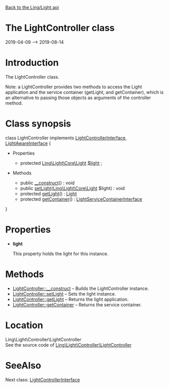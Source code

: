 [Back to the Ling/Light api](https://github.com/lingtalfi/Light/blob/master/doc/api/Ling/Light.md)



The LightController class
================
2019-04-09 --> 2019-08-14






Introduction
============

The LightController class.

Note: a LightController provides two methods to access the Light application
and the service container (getLight, and getContainer),
which is an alternative to passing those objects as arguments of the controller method.



Class synopsis
==============


class <span class="pl-k">LightController</span> implements [LightControllerInterface](https://github.com/lingtalfi/Light/blob/master/doc/api/Ling/Light/Controller/LightControllerInterface.md), [LightAwareInterface](https://github.com/lingtalfi/Light/blob/master/doc/api/Ling/Light/Core/LightAwareInterface.md) {

- Properties
    - protected [Ling\Light\Core\Light](https://github.com/lingtalfi/Light/blob/master/doc/api/Ling/Light/Core/Light.md) [$light](#property-light) ;

- Methods
    - public [__construct](https://github.com/lingtalfi/Light/blob/master/doc/api/Ling/Light/Controller/LightController/__construct.md)() : void
    - public [setLight](https://github.com/lingtalfi/Light/blob/master/doc/api/Ling/Light/Controller/LightController/setLight.md)([Ling\Light\Core\Light](https://github.com/lingtalfi/Light/blob/master/doc/api/Ling/Light/Core/Light.md) $light) : void
    - protected [getLight](https://github.com/lingtalfi/Light/blob/master/doc/api/Ling/Light/Controller/LightController/getLight.md)() : [Light](https://github.com/lingtalfi/Light/blob/master/doc/api/Ling/Light/Core/Light.md)
    - protected [getContainer](https://github.com/lingtalfi/Light/blob/master/doc/api/Ling/Light/Controller/LightController/getContainer.md)() : [LightServiceContainerInterface](https://github.com/lingtalfi/Light/blob/master/doc/api/Ling/Light/ServiceContainer/LightServiceContainerInterface.md)

}




Properties
=============

- <span id="property-light"><b>light</b></span>

    This property holds the light for this instance.
    
    



Methods
==============

- [LightController::__construct](https://github.com/lingtalfi/Light/blob/master/doc/api/Ling/Light/Controller/LightController/__construct.md) &ndash; Builds the LightController instance.
- [LightController::setLight](https://github.com/lingtalfi/Light/blob/master/doc/api/Ling/Light/Controller/LightController/setLight.md) &ndash; Sets the light instance.
- [LightController::getLight](https://github.com/lingtalfi/Light/blob/master/doc/api/Ling/Light/Controller/LightController/getLight.md) &ndash; Returns the light application.
- [LightController::getContainer](https://github.com/lingtalfi/Light/blob/master/doc/api/Ling/Light/Controller/LightController/getContainer.md) &ndash; Returns the service container.





Location
=============
Ling\Light\Controller\LightController<br>
See the source code of [Ling\Light\Controller\LightController](https://github.com/lingtalfi/Light/blob/master/Controller/LightController.php)



SeeAlso
==============
Next class: [LightControllerInterface](https://github.com/lingtalfi/Light/blob/master/doc/api/Ling/Light/Controller/LightControllerInterface.md)<br>
